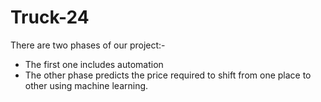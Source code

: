 # Truck-24

There are two phases of our project:-
- The first one includes automation
- The other phase predicts the price required to shift from one place to other using machine learning.
